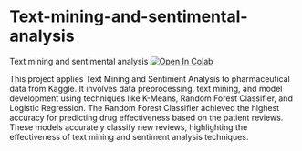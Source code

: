 # Text-mining-and-sentimental-analysis
Text mining and sentimental analysis
[![Open In Colab](https://colab.research.google.com/assets/colab-badge.svg)](https://colab.research.google.com/github/samford12/Text-mining-and-sentimental-analysis/blob/main/Sentimental_Analysis_final.ipynb)


This project applies Text Mining and Sentiment Analysis to pharmaceutical data from Kaggle. 
It involves data preprocessing, text mining, and model development using techniques like K-Means, Random Forest Classifier, 
and Logistic Regression. The Random Forest Classifier achieved the highest accuracy for predicting drug effectiveness based on the patient reviews. 
These models accurately classify new reviews, highlighting the effectiveness of text mining and sentiment analysis techniques.
